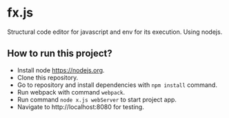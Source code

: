 # fx.js

Structural code editor for javascript and env for its execution. Using nodejs.

## How to run this project?

* Install node https://nodejs.org.
* Clone this repository.
* Go to repository and install dependencies with `npm install` command.
* Run webpack with command `webpack`.
* Run command `node x.js webServer` to start project app.
* Navigate to http://localhost:8080 for testing.